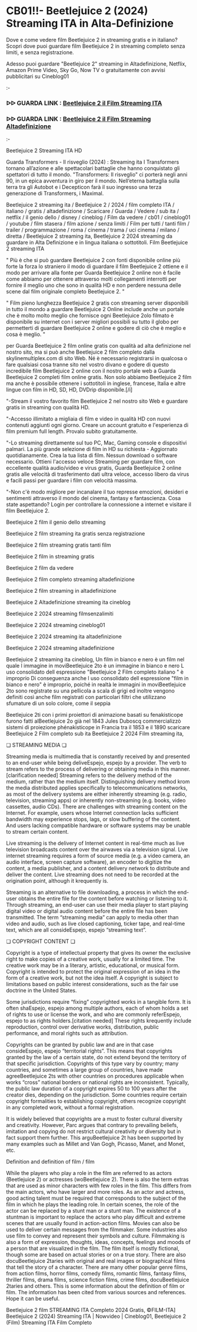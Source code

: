 # CB01!!- Beetlejuice 2 (2024) Streaming ITA in Alta-Definizione
Dove e come vedere film Beetlejuice 2 in streaming gratis e in italiano? Scopri dove puoi guardare film Beetlejuice 2 in streaming completo senza limiti, e senza registrazione.

Adesso puoi guardare "Beetlejuice 2" streaming in Altadefinizione, Netflix, Amazon Prime Video, Sky Go, Now TV o gratuitamente con avvisi pubblicitari su Cineblog01

:-

### ᐅᐅ GUARDA LINK : [Beetlejuice 2 il Film Streaming ITA](https://t.co/6oS51DdTzo)

### ᐅᐅ GUARDA LINK : [Beetlejuice 2 il Film Streaming Altadefinizione](https://t.co/6oS51DdTzo)

:-

Beetlejuice 2 Streaming ITA HD

Guarda Transformers - Il risveglio (2024) : Streaming ita I Transformers tornano all’azione e alle spettacolari battaglie che hanno conquistato gli spettatori di tutto il mondo. "Transformers: Il risveglio" ci porterà negli anni 90, in un epica avventura in giro per il mondo. Nell’eterna battaglia sulla terra tra gli Autobot e i Decepticon farà il suo ingresso una terza generazione di Transformers, i Maximal.


Beetlejuice 2 streaming ita / Beetlejuice 2 / 2024 / film completo ITA / italiano / gratis / altadefinizione / Scaricare / Guarda / Vedere / sub ita / netflix / il genio dello / disney / cineblog / Film da vedere / cb01 / cineblog01 / youtube / film stasera / film azione / senza limiti / Film per tutti / tanti film / trailer / programmazione / roma / cinema / trama / uci cinema / milano / diretta / Beetlejuice 2 streaming ita, Beetlejuice 2 2024 streaming da guardare in Alta Definizione e in lingua italiana o sottotitoli. Film Beetlejuice 2 streaming ITA


" Più è che si può guardare Beetlejuice 2 con fonti disponibile online più forte la forza lo straniero il modo di guardare il film Beetlejuice 2 ottiene e il modo per arrivare alla fonte per Guarda Beetlejuice 2 online non è facile come abbiamo per ottenere attraverso molti collegamenti interrotti per fornire il meglio uno che sono in qualità HD e non perdere nessuna delle scene dal film originale completo Beetlejuice 2. "


" Film pieno lunghezza Beetlejuice 2 gratis con streaming server disponibili in tutto il mondo a guardare Beetlejuice 2 Online include anche un portale che è molto molto meglio che fornisce ogni Beetlejuice 2olo filmato è disponibile su internet con i server migliori possibili su tutto il globo per permetterti di guardare Beetlejuice 2 online e godere di ciò che è meglio e cosa è meglio. "

per Guarda Beetlejuice 2 film online gratis con qualità ad alta definizione nel nostro sito, ma si può anche Beetlejuice 2 film completo dalla skylinemultiplex.com di sito Web. Né è necessario registrarsi in qualcosa o fare qualsiasi cosa tranne sito nel vostro divano e godere di questo incredibile film Beetlejuice 2 online con il nostro portale web a Guarda Beetlejuice 2 completi film online gratis. Non solo abbiamo Beetlejuice 2 film ma anche è possibile ottenere i sottotitoli in inglese, francese, Italia e altre lingue con film in HD, SD, HD, DVDrip disponibile.[/i]

"-Stream il vostro favorito film Beetlejuice 2 nel nostro sito Web e guardare gratis in streaming con qualità HD.

"-Accesso illimitato a migliaia di film e video in qualità HD con nuovi contenuti aggiunti ogni giorno. Creare un account gratuito e l'esperienza di film premium full length. Provalo subito gratuitamente.

"-Lo streaming direttamente sul tuo PC, Mac, Gaming console e dispositivi palmari. La più grande selezione di film in HD su richiesta - Aggiornato quotidianamente. Crea la tua lista di film. Nessun download o software necessario. Ottieni l'accesso veloce Streaming per guardare film, con eccellente qualità audio/video e virus gratis, Guarda Beetlejuice 2 online gratis alle velocità di trasferimento dati ultra veloce, accesso libero da virus e facili passi per guardare i film con velocità massima.

"-Non c'è modo migliore per incanalare il tuo represse emozioni, desideri e sentimenti attraverso il mondo del cinema, fantasy e fantascienza. Cosa state aspettando? Login per controllare la connessione a internet e visitare il film Beetlejuice 2.


Beetlejuice 2 film il genio dello streaming


Beetlejuice 2 film streaming ita gratis senza registrazione


Beetlejuice 2 film streaming gratis tanti film


Beetlejuice 2 film in streaming gratis


Beetlejuice 2 film da vedere


Beetlejuice 2 film completo streaming altadefinizione


Beetlejuice 2 film streaming in altadefinizione


Beetlejuice 2 Altadefinizione streaming ita cineblog


Beetlejuice 2 2024 streaming filmsenzalimiti


Beetlejuice 2 2024 streaming cineblog01


Beetlejuice 2 2024 streaming ita altadefinizione


Beetlejuice 2 2024 streaming altadefinizione


Beetlejuice 2 streaming ita cineblog, Un film in bianco e nero è un film nel quale l immagine in moviBeetlejuice 2to è un immagine in bianco e nero L uso consolidato dell espressione "Beetlejuice 2 Film completo italiano " è improprio Di conseguenza anche l uso consolidato dell espressione "film in bianco e nero" è improprio, poiché in realtà le immagini in moviBeetlejuice 2to sono registrate su una pellicola a scala di grigi ed inoltre vengono definiti così anche film registrati con particolari filtri che utilizzano sfumature di un solo colore, come il seppia


Beetlejuice 2ti con i primi proiettori di animazione basati su fenakisticope furono fatti alBeetlejuice 2o già nel 1843 Jules Duboscq commercializzò sistemi di proiezione phénakisticope in Francia tra il 1853 e il 1890 scaricare Beetlejuice 2 Film completo sub ita Beetlejuice 2 2024 Film streaming ita,


❏ STREAMING MEDIA ❏

Streaming media is multimedia that is constantly received by and presented to an end-user while being deliveEspejo, espejo by a provider. The verb to stream refers to the process of delivering or obtaining media in this manner.[clarification needed] Streaming refers to the delivery method of the medium, rather than the medium itself. Distinguishing delivery method krom the media distributed applies specifically to telecommunications networks, as most of the delivery systems are either inherently streaming (e.g. radio, television, streaming apps) or inherently non-streaming (e.g. books, video cassettes, audio CDs). There are challenges with streaming content on the Internet. For example, users whose Internet connection lacks sufficient bandwidth may experience stops, lags, or slow buffering of the content. And users lacking compatible hardware or software systems may be unable to stream certain content.

Live streaming is the delivery of Internet content in real-time much as live television broadcasts content over the airwaves via a television signal. Live internet streaming requires a form of source media (e.g. a video camera, an audio interface, screen capture software), an encoder to digitize the content, a media publisher, and a content delivery network to distribute and deliver the content. Live streaming does not need to be recorded at the origination point, although it krequently is.

Streaming is an alternative to file downloading, a process in which the end-user obtains the entire file for the content before watching or listening to it. Through streaming, an end-user can use their media player to start playing digital video or digital audio content before the entire file has been transmitted. The term “streaming media” can apply to media other than video and audio, such as live closed captioning, ticker tape, and real-time text, which are all consideEspejo, espejo “streaming text”.


❏ COPYRIGHT CONTENT ❏

Copyright is a type of intellectual property that gives its owner the exclusive right to make copies of a creative work, usually for a limited time. The creative work may be in a literary, artistic, educational, or musical form. Copyright is intended to protect the original expression of an idea in the form of a creative work, but not the idea itself. A copyright is subject to limitations based on public interest considerations, such as the fair use doctrine in the United States.

Some jurisdictions require “fixing” copyrighted works in a tangible form. It is often shaEspejo, espejo among multiple authors, each of whom holds a set of rights to use or license the work, and who are commonly referEspejo, espejo to as rights holders.[citation needed] These rights krequently include reproduction, control over derivative works, distribution, public performance, and moral rights such as attribution.

Copyrights can be granted by public law and are in that case consideEspejo, espejo “territorial rights”. This means that copyrights granted by the law of a certain state, do not extend beyond the territory of that specific jurisdiction. Copyrights of this type vary by country; many countries, and sometimes a large group of countries, have made agreeBeetlejuice 2ts with other countries on procedures applicable when works “cross” national borders or national rights are inconsistent. Typically, the public law duration of a copyright expires 50 to 100 years after the creator dies, depending on the jurisdiction. Some countries require certain copyright formalities to establishing copyright, others recognize copyright in any completed work, without a formal registration.

It is widely believed that copyrights are a must to foster cultural diversity and creativity. However, Parc argues that contrary to prevailing beliefs, imitation and copying do not restrict cultural creativity or diversity but in fact support them further. This arguBeetlejuice 2t has been supported by many examples such as Millet and Van Gogh, Picasso, Manet, and Monet, etc.

Definition and definition of film / film

While the players who play a role in the film are referred to as actors (Beetlejuice 2) or actresses (woBeetlejuice 2). There is also the term extras that are used as minor characters with few roles in the film. This differs from the main actors, who have larger and more roles. As an actor and actress, good acting talent must be required that corresponds to the subject of the film in which he plays the leading role. In certain scenes, the role of the actor can be replaced by a stunt man or a stunt man. The existence of a stuntman is important to replace the actors who play difficult and extreme scenes that are usually found in action-action films. Movies can also be used to deliver certain messages from the filmmaker. Some industries also use film to convey and represent their symbols and culture. Filmmaking is also a form of expression, thoughts, ideas, concepts, feelings and moods of a person that are visualized in the film. The film itself is mostly fictional, though some are based on actual stories or on a true story. There are also docuBeetlejuice 2taries with original and real images or biographical films that tell the story of a character. There are many other popular genre films, from action films, horror films, comedy films, romantic films, fantasy films, thriller films, drama films, science fiction films, crime films, docuBeetlejuice 2taries and others. This is some information about the definition of film or film. The information has been cited from various sources and references. Hope it can be useful.

Beetlejuice 2 film STREAMING ITA Completo 2024 Gratis, ©FILM-ITA] Beetlejuice 2 (2024) Streaming ITA | Nowvideo | Cineblog01, Beetlejuice 2 (Film) Streaming ITA Film Completo
